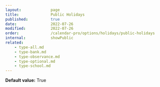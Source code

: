```yaml
---
layout:             page
title:              Public Holidays
published:          true
date:               2022-07-26
modified:           2022-07-26
order:              /calendar-pro/options/holidays/public-holidays
internal:           showPublic
related:
    - type-all.md
    - type-bank.md
    - type-observance.md
    - type-optional.md
    - type-school.md
---
```

**Default value:** True
